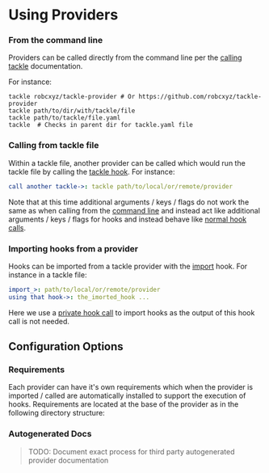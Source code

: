 # Using Providers

### From the command line

Providers can be called directly from the command line per the [calling tackle](command-line-options.md) documentation.

For instance:
```shell
tackle robcxyz/tackle-provider # Or https://github.com/robcxyz/tackle-provider
tackle path/to/dir/with/tackle/file
tackle path/to/tackle/file.yaml
tackle  # Checks in parent dir for tackle.yaml file
```

### Calling from tackle file

Within a tackle file, another provider can be called which would run the tackle file by calling the [tackle hook](providers/tackle/tackle.md). For instance:

```yaml
call another tackle->: tackle path/to/local/or/remote/provider
```

Note that at this time additional arguments / keys / flags do not work the same as when calling from the [command line](command-line-options.md#additional-arguments-keys-flags) and instead act like additional arguments / keys / flags for hooks and instead behave like [normal hook calls](writing-tackle-files.md#hook-call-forms).

### Importing hooks from a provider

Hooks can be imported from a tackle provider with the [import]() hook. For instance in a tackle file:

```yaml
import_>: path/to/local/or/remote/provider
using that hook->: the_imorted_hook ...
```

Here we use a [private hook call](writing-tackle-files.md#public-vs-private-hook-calls) to import hooks as the output of this hook call is not needed.

## Configuration Options

### Requirements

Each provider can have it's own requirements which when the provider is imported / called are automatically installed to support the execution of hooks. Requirements are located at the base of the provider as in the following directory structure:



### Autogenerated Docs

> TODO: Document exact process for third party autogenerated provider documentation
